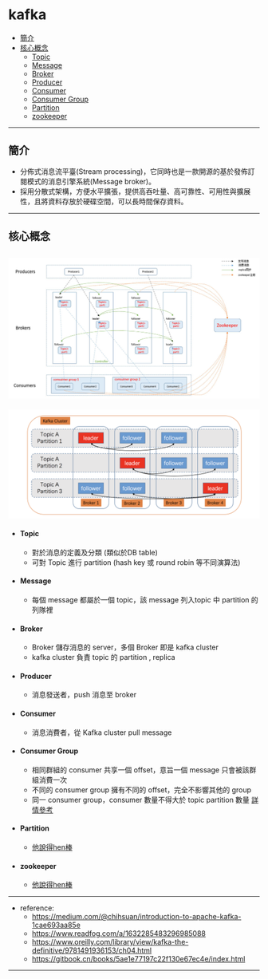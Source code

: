 # kafka
- <a href="#introduction">簡介</a>
- <a href="#concept">核心概念</a>
    - <a href="#topic">Topic</a>
    - <a href="#message">Message</a>
    - <a href="#broker">Broker</a>
    - <a href="#producer">Producer</a>
    - <a href="#consumer">Consumer</a>
    - <a href="#consumer-group">Consumer Group</a>
    - <a href="#partition">Partition</a>
    - <a href="#zookeeper">zookeeper</a>

  
-------------

## <div id="introduction">簡介</div>

- 分佈式消息流平臺(Stream processing)，它同時也是一款開源的基於發佈訂閱模式的消息引擎系統(Message broker)。
- 採用分散式架構，方便水平擴張，提供高吞吐量、高可靠性、可用性與擴展性，且將資料存放於硬碟空間，可以長時間保存資料。

-------

## <div id="concept">核心概念</div>

![title](images/1-1.jpg)
-------
![title](images/1-2.jpg)

- #### <div id="topic">Topic</div>
    - 對於消息的定義及分類 (類似於DB table)
    - 可對 Topic 進行 partition (hash key 或 round robin 等不同演算法)
    
- #### <div id="message">Message</div>
    - 每個 message 都屬於一個 topic，該 message 列入topic 中 partition 的列隊裡
    
- #### <div id="broker">Broker</div>
    - Broker 儲存消息的 server，多個 Broker 即是 kafka cluster
    - kafka cluster 負責 topic 的 partition , replica 
    
- #### <div id="producer">Producer</div>
    - 消息發送者，push 消息至 broker
    
- #### <div id="consumer">Consumer</div>
    - 消息消費者，從 Kafka cluster pull message
    
- #### <div id="consumer-group">Consumer Group</div>
    - 相同群組的 consumer 共享一個 offset，意旨一個 message 只會被該群組消費一次
    - 不同的 consumer group 擁有不同的 offset，完全不影響其他的 group
    - 同一 consumer group，consumer 數量不得大於 topic partition 數量 <a href="https://www.oreilly.com/library/view/kafka-the-definitive/9781491936153/ch04.html">詳情參考</a>

- #### <div id="partition">Partition</div>
    - <a href="https://www.oreilly.com/library/view/kafka-the-definitive/9781491936153/ch04.html">他說得hen棒</a>
    
- #### <div id="zookeeper">zookeeper</div>
    - <a href="https://www.oreilly.com/library/view/kafka-the-definitive/9781491936153/ch04.html">他說得hen棒</a>
    

-------

- reference: 
    - https://medium.com/@chihsuan/introduction-to-apache-kafka-1cae693aa85e
    - https://www.readfog.com/a/1632285483296985088
    - https://www.oreilly.com/library/view/kafka-the-definitive/9781491936153/ch04.html
    - https://gitbook.cn/books/5ae1e77197c22f130e67ec4e/index.html
    

-------









